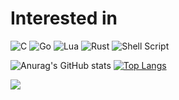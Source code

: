 # Interested in
![C](https://img.shields.io/badge/c-%2300599C.svg?style=for-the-badge&logo=c&logoColor=white)
![Go](https://img.shields.io/badge/go-%2300ADD8.svg?style=for-the-badge&logo=go&logoColor=white)
![Lua](https://img.shields.io/badge/lua-%232C2D72.svg?style=for-the-badge&logo=lua&logoColor=white)
![Rust](https://img.shields.io/badge/rust-%23000000.svg?style=for-the-badge&logo=rust&logoColor=white)
![Shell Script](https://img.shields.io/badge/shell_script-%23121011.svg?style=for-the-badge&logo=gnu-bash&logoColor=white)

![Anurag's GitHub stats](https://github-readme-stats.vercel.app/api?username=math-ac&theme=dark&show_icons=true)
[![Top Langs](https://github-readme-stats.vercel.app/api/top-langs/?username=math-ac&theme=dark&layout=compact)](https://github.com/anuraghazra/github-readme-stats)

![](https://komarev.com/ghpvc/?username=math-ac)
